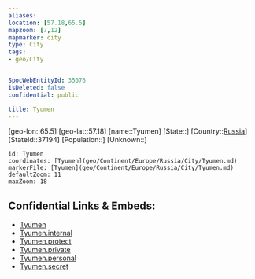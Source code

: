 ```yaml
---
aliases: 
location: [57.18,65.5]
mapzoom: [7,12] 
mapmarker: city 
type: City
tags:
- geo/City


SpocWebEntityId: 35076
isDeleted: false
confidential: public

title: Tyumen
---
```

[geo-lon::65.5]
[geo-lat::57.18]
[name::Tyumen]
[State::]
[Country::[Russia](geo/Continent/Europe/Russia.md)]
[StateId::37194]
[Population::]
[Unknown::]


```leaflet
id: Tyumen
coordinates: [Tyumen](geo/Continent/Europe/Russia/City/Tyumen.md)
markerFile: [Tyumen](geo/Continent/Europe/Russia/City/Tyumen.md)
defaultZoom: 11 
maxZoom: 18
```


## Confidential Links & Embeds: 
- [Tyumen](../../../../../../_public/geo/Continent/Europe/Russia/City/Tyumen.md) 
- [Tyumen.internal](../../../../../../_internal/geo/Continent/Europe/Russia/City/Tyumen.internal.md) 
- [Tyumen.protect](../../../../../../_protect/geo/Continent/Europe/Russia/City/Tyumen.protect.md) 
- [Tyumen.private](../../../../../../_private/geo/Continent/Europe/Russia/City/Tyumen.private.md) 
- [Tyumen.personal](../../../../../../_personal/geo/Continent/Europe/Russia/City/Tyumen.personal.md) 
- [Tyumen.secret](../../../../../../_secret/geo/Continent/Europe/Russia/City/Tyumen.secret.md) 
